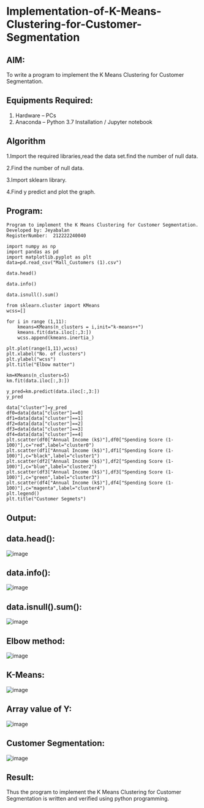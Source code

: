 # Implementation-of-K-Means-Clustering-for-Customer-Segmentation

## AIM:
To write a program to implement the K Means Clustering for Customer Segmentation.

## Equipments Required:
1. Hardware – PCs
2. Anaconda – Python 3.7 Installation / Jupyter notebook

## Algorithm
1.Import the required libraries,read the data set.find the number of null data.

2.Find the number of null data.

3.Import sklearn library.

4.Find y predict and plot the graph.

## Program:
```
Program to implement the K Means Clustering for Customer Segmentation.
Developed by: Jeyabalan
RegisterNumber:  212222240040

import numpy as np
import pandas as pd
import matplotlib.pyplot as plt
data=pd.read_csv("Mall_Customers (1).csv")

data.head()

data.info()

data.isnull().sum()

from sklearn.cluster import KMeans
wcss=[]

for i in range (1,11):
    kmeans=KMeans(n_clusters = i,init="k-means++")
    kmeans.fit(data.iloc[:,3:])
    wcss.append(kmeans.inertia_)

plt.plot(range(1,11),wcss)
plt.xlabel("No. of clusters")
plt.ylabel("wcss")
plt.title("Elbow matter")

km=KMeans(n_clusters=5)
km.fit(data.iloc[:,3:])

y_pred=km.predict(data.iloc[:,3:])
y_pred

data["cluster"]=y_pred
df0=data[data["cluster"]==0]
df1=data[data["cluster"]==1]
df2=data[data["cluster"]==2]
df3=data[data["cluster"]==3]
df4=data[data["cluster"]==4]
plt.scatter(df0["Annual Income (k$)"],df0["Spending Score (1-100)"],c="red",label="cluster0")
plt.scatter(df1["Annual Income (k$)"],df1["Spending Score (1-100)"],c="black",label="cluster1")
plt.scatter(df2["Annual Income (k$)"],df2["Spending Score (1-100)"],c="blue",label="cluster2")
plt.scatter(df3["Annual Income (k$)"],df3["Spending Score (1-100)"],c="green",label="cluster3")
plt.scatter(df4["Annual Income (k$)"],df4["Spending Score (1-100)"],c="magenta",label="cluster4")
plt.legend()
plt.title("Customer Segmets")
```

## Output:

## data.head():
![image](https://github.com/jeyaqbalan7/Implementation-of-K-Means-Clustering-for-Customer-Segmentation/assets/119393851/be8a8e96-aefa-41e7-ab7f-46fdfa14164f)

## data.info():
![image](https://github.com/jeyaqbalan7/Implementation-of-K-Means-Clustering-for-Customer-Segmentation/assets/119393851/fd1bdf1a-0367-4f17-9d24-480e01b28e1e)

## data.isnull().sum():
![image](https://github.com/jeyaqbalan7/Implementation-of-K-Means-Clustering-for-Customer-Segmentation/assets/119393851/04deba86-8229-4651-8fbb-3600c645fc10)

## Elbow method:
![image](https://github.com/jeyaqbalan7/Implementation-of-K-Means-Clustering-for-Customer-Segmentation/assets/119393851/bbea7ddd-76c0-4534-be47-bf2d8974a629)

## K-Means:
![image](https://github.com/jeyaqbalan7/Implementation-of-K-Means-Clustering-for-Customer-Segmentation/assets/119393851/f9b0cc76-0930-45dc-9c06-0e66f22fa2e8)

## Array value of Y:
![image](https://github.com/jeyaqbalan7/Implementation-of-K-Means-Clustering-for-Customer-Segmentation/assets/119393851/34d0e2a3-df2d-4f17-b337-f9794202f721)

## Customer Segmentation:
![image](https://github.com/jeyaqbalan7/Implementation-of-K-Means-Clustering-for-Customer-Segmentation/assets/119393851/5a13241a-8446-4bf1-ad34-4d4287ee3afd)

## Result:
Thus the program to implement the K Means Clustering for Customer Segmentation is written and verified using python programming.
